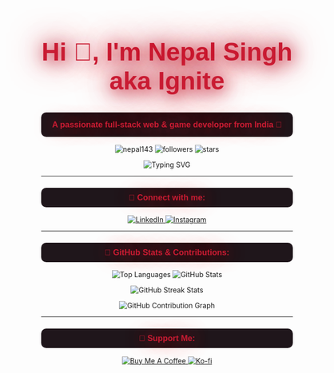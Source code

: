 <h1 align="center" style="font-size: 50px; color: #C91B32; text-shadow: 4px 4px 30px #C91B32, 0 0 50px #D59DA0, 0 0 70px #C91B32; font-family: 'Black Ops One', sans-serif;">
   Hi 👋, I'm Nepal Singh aka Ignite
</h1>

<h3 align="center" style="font-family: 'Black Ops One', sans-serif; background-color:#1F161B; padding: 15px; border-radius: 10px; color: #C91B32; text-shadow: 0 0 40px #C91B32, 0 0 60px #D59DA0;">
  A passionate full-stack web & game developer from India 🚀
</h3>

<p align="center">
  <img src="https://komarev.com/ghpvc/?username=nepal143&label=Profile%20views&color=C91B32&style=flat" alt="nepal143" />
  <img src="https://img.shields.io/github/followers/nepal143?label=Follow%20Me&color=C91B32&style=flat-square" alt="followers">
  <img src="https://img.shields.io/github/stars/nepal143?label=Stars&color=C91B32&style=flat-square" alt="stars">
</p>

<div align="center">
  <img src="https://readme-typing-svg.herokuapp.com?font=Black+Ops+One&color=%23C91B32&size=26&center=true&vCenter=true&width=600&lines=React+Developer;Node.js+Enthusiast;Full+Stack+Expert;Game+Developer;Always+Learning;Exploring+AI+%26+VR" alt="Typing SVG" />
</div>

---

<h3 align="center" style="font-family: 'Black Ops One', sans-serif; background-color:#1F161B; padding: 10px; border-radius: 10px; color: #C91B32; text-shadow: 0 0 40px #C91B32, 0 0 60px #D59DA0;">
  🔗 Connect with me:
</h3>
<p align="center">
  <a href="https://linkedin.com/in/nepal-singh-580b45249" target="_blank">
    <img src="https://img.shields.io/badge/LinkedIn-%230077B5.svg?style=for-the-badge&logo=linkedin&logoColor=white" alt="LinkedIn">
  </a>
  <a href="https://instagram.com/ignite_ns" target="_blank">
    <img src="https://img.shields.io/badge/Instagram-%23E4405F.svg?style=for-the-badge&logo=instagram&logoColor=white" alt="Instagram">
  </a>
</p>

---

<h3 align="center" style="font-family: 'Black Ops One', sans-serif; background-color:#1F161B; padding: 10px; border-radius: 10px; color: #C91B32; text-shadow: 0 0 40px #C91B32, 0 0 60px #D59DA0;">🚀 GitHub Stats & Contributions:</h3>
<p align="center">
  <img src="https://github-readme-stats.vercel.app/api/top-langs?username=nepal143&show_icons=true&locale=en&layout=compact&bg_color=1F161B&title_color=C91B32&text_color=ffffff&icon_color=D59DA0&hide_border=true" alt="Top Languages"/>
  <img src="https://github-readme-stats.vercel.app/api?username=nepal143&show_icons=true&locale=en&bg_color=1F161B&title_color=C91B32&text_color=ffffff&icon_color=D59DA0&hide_border=true" alt="GitHub Stats"/>
</p>
<div align="center">
<img src="https://github-readme-streak-stats.herokuapp.com/?user=nepal143&theme=dark&background=1F161B&stroke=C91B32&ring=C91B32&fire=C91B32&currStreakNum=ffffff&sideNums=ffffff&currStreakLabel=D59DA0&sideLabels=D59DA0&dates=ffffff&hide_border=true" alt="GitHub Streak Stats"/>
</div>
<p align="center">
  <img src="https://github-readme-activity-graph.vercel.app/graph?username=nepal143&custom_title=Nepal's%20Contribution%20Graph&bg_color=1F161B&color=C91B32&line=D59DA0&point=ffffff&area=true&hide_border=true" alt="GitHub Contribution Graph"/>
</p>

---

<h3 align="center" style="font-family: 'Black Ops One', sans-serif; background-color:#1F161B; padding: 10px; border-radius: 10px; color: #C91B32; text-shadow: 0 0 40px #C91B32, 0 0 60px #D59DA0;">💖 Support Me:</h3>
<p align="center">
  <a href="https://www.buymeacoffee.com/nepalsss00a" target="_blank">
    <img src="https://img.shields.io/badge/Buy_Me_A_Coffee-%23FFDD00.svg?style=for-the-badge&logo=buy-me-a-coffee&logoColor=black" alt="Buy Me A Coffee">
  </a>
  <a href="https://ko-fi.com/nepalsss007" target="_blank">
    <img src="https://img.shields.io/badge/Kofi-%23FF5E5B.svg?style=for-the-badge&logo=ko-fi&logoColor=white" alt="Ko-fi">
  </a>
</p>
